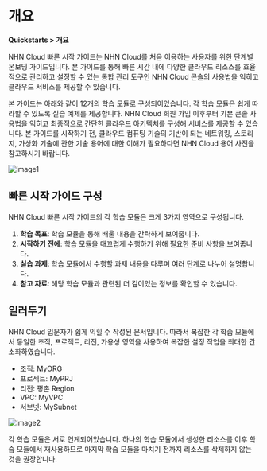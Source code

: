 # 개요
**Quickstarts > 개요**

NHN Cloud 빠른 시작 가이드는  NHN Cloud를 처음 이용하는 사용자를 위한 단계별 온보딩 가이드입니다.  본 가이드를 통해 빠른 시간 내에 다양한 클라우드 리소스를 효율적으로 관리하고 설정할 수 있는 통합 관리 도구인 NHN Cloud 콘솔의 사용법을 익히고 클라우드 서비스를 제공할 수 있습니다. 

본 가이드는 아래와 같이 12개의 학습 모듈로 구성되어있습니다. 각 학습 모듈은 쉽게 따라할 수 있도록 실습 예제를 제공합니다. NHN Cloud 회원 가입 이후부터 기본 콘솔 사용법을 익히고 최종적으로 간단한 클라우드 아키텍처를 구성해 서비스를 제공할 수 있습니다. 본 가이드를 시작하기 전, 클라우드 컴퓨팅 기술의 기반이 되는 네트워킹, 스토리지, 가상화 기술에 관한 기술 용어에 대한 이해가 필요하다면 NHN Cloud 용어 사전을 참고하시기 바랍니다. 

![image1](https://kr1-api-object-storage.nhncloudservice.com/v1/AUTH_2acdfabf4efe4efc8a04c00b348110c9/cdn_origin/prod_cloud_quickstarts/content_image/NHN%20Portal%20%EA%B0%9C%EC%84%A0%20%EB%B9%A0%EB%A5%B8%20%EC%8B%9C%EC%9E%91%20%EA%B0%80%EC%9D%B4%EB%93%9C%402x.png)

## 빠른 시작 가이드 구성

NHN Cloud 빠른 시작 가이드의 각 학습 모듈은 크게 3가지 영역으로 구성됩니다. 

1. **학습 목표**: 학습 모듈을 통해 배울 내용을 간략하게 보여줍니다.
2. **시작하기 전에**: 학습 모듈을 매끄럽게 수행하기 위해 필요한 준비 사항을 보여줍니다.
3. **실습 과제**: 학습  모듈에서 수행할 과제 내용을 다루며 여러 단계로 나누어 설명합니다.
4. **참고 자료**: 해당 학습 모듈과 관련된 더 깊이있는 정보를 확인할 수 있습니다. 

## 일러두기

NHN Cloud 입문자가 쉽게 익힐 수 작성된 문서입니다. 따라서 복잡한 각 학습 모듈에서 동일한 조직, 프로젝트, 리전, 가용성 영역을 사용하여 복잡한 설정 작업을 최대한 간소화하였습니다. 

- 조직: MyORG
- 프로젝트: MyPRJ
- 리전: 평촌 Region
- VPC: MyVPC
- 서브넷: MySubnet

![image2](https://kr1-api-object-storage.nhncloudservice.com/v1/AUTH_2acdfabf4efe4efc8a04c00b348110c9/cdn_origin/prod_cloud_quickstarts/content_image/NHN%20Portal%20%EA%B0%9C%EC%84%A0%20%EB%B9%A0%EB%A5%B8%20%EC%8B%9C%EC%9E%91%20%EA%B0%80%EC%9D%B4%EB%93%9C_%EA%B0%9C%EC%9A%94.png)

각 학습 모듈은 서로 연계되어있습니다. 하나의 학습 모듈에서 생성한 리소스를 이후 학습 모듈에서 재사용하므로 마지막 학습 모듈을 마치기 전까지 리소스를 삭제하지 않는 것을 권장합니다.

